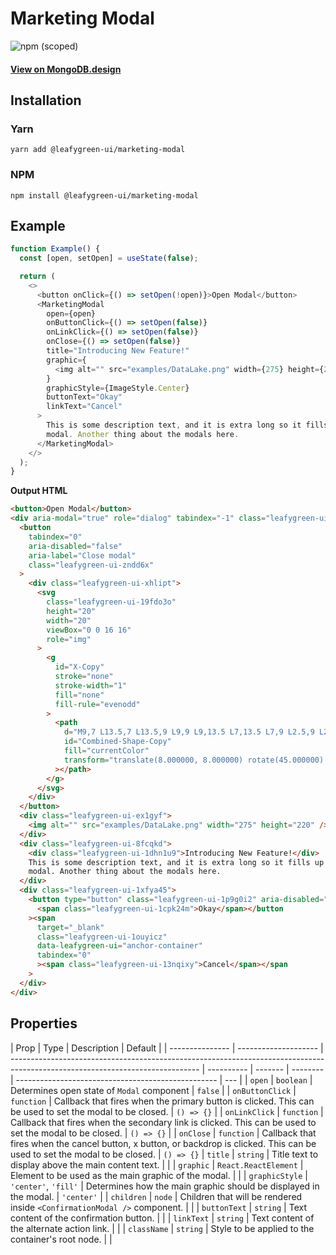 # Marketing Modal

![npm (scoped)](https://img.shields.io/npm/v/@leafygreen-ui/marketing-modal.svg)

#### [View on MongoDB.design](https://www.mongodb.design/component/marketing-modal/example/)

## Installation

### Yarn

```shell
yarn add @leafygreen-ui/marketing-modal
```

### NPM

```shell
npm install @leafygreen-ui/marketing-modal
```

## Example

```js
function Example() {
  const [open, setOpen] = useState(false);

  return (
    <>
      <button onClick={() => setOpen(!open)}>Open Modal</button>
      <MarketingModal
        open={open}
        onButtonClick={() => setOpen(false)}
        onLinkClick={() => setOpen(false)}
        onClose={() => setOpen(false)}
        title="Introducing New Feature!"
        graphic={
          <img alt="" src="examples/DataLake.png" width={275} height={220} />
        }
        graphicStyle={ImageStyle.Center}
        buttonText="Okay"
        linkText="Cancel"
      >
        This is some description text, and it is extra long so it fills up this
        modal. Another thing about the modals here.
      </MarketingModal>
    </>
  );
}
```

**Output HTML**

```html
<button>Open Modal</button>
<div aria-modal="true" role="dialog" tabindex="-1" class="leafygreen-ui-4ltwxx">
  <button
    tabindex="0"
    aria-disabled="false"
    aria-label="Close modal"
    class="leafygreen-ui-zndd6x"
  >
    <div class="leafygreen-ui-xhlipt">
      <svg
        class="leafygreen-ui-19fdo3o"
        height="20"
        width="20"
        viewBox="0 0 16 16"
        role="img"
      >
        <g
          id="X-Copy"
          stroke="none"
          stroke-width="1"
          fill="none"
          fill-rule="evenodd"
        >
          <path
            d="M9,7 L13.5,7 L13.5,9 L9,9 L9,13.5 L7,13.5 L7,9 L2.5,9 L2.5,7 L7,7 L7,2.5 L9,2.5 L9,7 Z"
            id="Combined-Shape-Copy"
            fill="currentColor"
            transform="translate(8.000000, 8.000000) rotate(45.000000) translate(-8.000000, -8.000000) "
          ></path>
        </g>
      </svg>
    </div>
  </button>
  <div class="leafygreen-ui-ex1gyf">
    <img alt="" src="examples/DataLake.png" width="275" height="220" />
  </div>
  <div class="leafygreen-ui-8fcqkd">
    <div class="leafygreen-ui-1dhn1u9">Introducing New Feature!</div>
    This is some description text, and it is extra long so it fills up this
    modal. Another thing about the modals here.
  </div>
  <div class="leafygreen-ui-1xfya45">
    <button type="button" class="leafygreen-ui-1p9g0i2" aria-disabled="false">
      <span class="leafygreen-ui-1cpk24m">Okay</span></button
    ><span
      target="_blank"
      class="leafygreen-ui-1ouyicz"
      data-leafygreen-ui="anchor-container"
      tabindex="0"
      ><span class="leafygreen-ui-13nqixy">Cancel</span></span
    >
  </div>
</div>
```

## Properties

| Prop            | Type                 | Description                                                                                                                   | Default    |
| --------------- | -------------------- | ----------------------------------------------------------------------------------------------------------------------------- | ---------- | ------- | -------- | -------------------------------------------------- | --- |
| `open`          | `boolean`            | Determines open state of `Modal` component                                                                                    | `false`    |
| `onButtonClick` | `function`           | Callback that fires when the primary button is clicked. This can be used to set the modal to be closed.                       | `() => {}` |
| `onLinkClick`   | `function`           | Callback that fires when the secondary link is clicked. This can be used to set the modal to be closed.                       | `() => {}` |
| `onClose`       | `function`           | Callback that fires when the cancel button, x button, or backdrop is clicked. This can be used to set the modal to be closed. | `() => {}` | `title` | `string` | Title text to display above the main content text. |     |
| `graphic`       | `React.ReactElement` | Element to be used as the main graphic of the modal.                                                                          |            |
| `graphicStyle`  | `'center'`, `'fill'` | Determines how the main graphic should be displayed in the modal.                                                             | `'center'` |
| `children`      | `node`               | Children that will be rendered inside `<ConfirmationModal />` component.                                                      |            |
| `buttonText`    | `string`             | Text content of the confirmation button.                                                                                      |            |
| `linkText`      | `string`             | Text content of the alternate action link.                                                                                    |            |
| `className`     | `string`             | Style to be applied to the container's root node.                                                                             |            |
